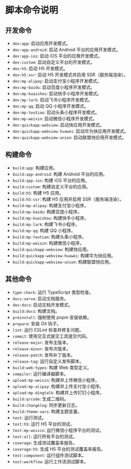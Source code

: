# 脚本命令说明

## 开发命令

- `dev:app`: 启动应用开发模式。
- `dev:app-android`: 启动 Android 平台的应用开发模式。
- `dev:app-ios`: 启动 iOS 平台的应用开发模式。
- `dev:custom`: 启动自定义平台的开发模式。
- `dev:h5`: 启动 H5 开发模式。
- `dev:h5:ssr`: 启动 H5 开发模式并启用 SSR（服务端渲染）。
- `dev:mp-alipay`: 启动支付宝小程序开发模式。
- `dev:mp-baidu`: 启动百度小程序开发模式。
- `dev:mp-kuaishou`: 启动快手小程序开发模式。
- `dev:mp-lark`: 启动飞书小程序开发模式。
- `dev:mp-qq`: 启动 QQ 小程序开发模式。
- `dev:mp-toutiao`: 启动头条小程序开发模式。
- `dev:mp-weixin`: 启动微信小程序开发模式。
- `dev:quickapp-webview`: 启动快应用开发模式。
- `dev:quickapp-webview-huawei`: 启动华为快应用开发模式。
- `dev:quickapp-webview-union`: 启动联盟快应用开发模式。

## 构建命令

- `build:app`: 构建应用。
- `build:app-android`: 构建 Android 平台的应用。
- `build:app-ios`: 构建 iOS 平台的应用。
- `build:custom`: 构建自定义平台的应用。
- `build:h5`: 构建 H5 应用。
- `build:h5:ssr`: 构建 H5 应用并启用 SSR（服务端渲染）。
- `build:mp-alipay`: 构建支付宝小程序。
- `build:mp-baidu`: 构建百度小程序。
- `build:mp-kuaishou`: 构建快手小程序。
- `build:mp-lark`: 构建飞书小程序。
- `build:mp-qq`: 构建 QQ 小程序。
- `build:mp-toutiao`: 构建头条小程序。
- `build:mp-weixin`: 构建微信小程序。
- `build:quickapp-webview`: 构建快应用。
- `build:quickapp-webview-huawei`: 构建华为快应用。
- `build:quickapp-webview-union`: 构建联盟快应用。

## 其他命令

- `type-check`: 运行 TypeScript 类型检查。
- `docs:serve`: 启动文档服务。
- `dev:docs`: 启动文档开发模式。
- `build:docs`: 构建文档。
- `preinstall`: 强制使用 pnpm 安装依赖。
- `prepare`: 安装 Git 钩子。
- `lint`: 运行 ESLint 检查并修复问题。
- `commit`: 使用交互式提交工具提交代码。
- `release-major`: 发布主版本。
- `release-minor`: 发布次版本。
- `release-patch`: 发布补丁版本。
- `release-tag`: 运行自定义发布脚本。
- `build:web-types`: 构建 Web 类型定义。
- `compiler`: 运行编译器脚本。
- `upload:mp-weixin`: 构建并上传微信小程序。
- `upload:mp-alipay`: 构建并上传支付宝小程序。
- `upload:mp-dingtalk`: 构建并上传钉钉小程序。
- `build:qrcode`: 生成二维码。
- `build:changelog`: 同步更新日志。
- `build:theme-vars`: 构建主题变量。
- `test`: 运行测试。
- `test:h5`: 运行 H5 平台的测试。
- `test:mp-weixin`: 运行微信小程序平台的测试。
- `test:all`: 运行所有平台的测试。
- `coverage`: 生成测试覆盖率报告。
- `coverage:h5`: 生成 H5 平台的测试覆盖率报告。
- `test:component`: 运行组件测试脚本。
- `test:workflow`: 运行工作流测试脚本。
